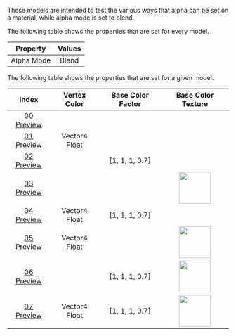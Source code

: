 These models are intended to test the various ways that alpha can be set on a material, while alpha mode is set to blend.  

The following table shows the properties that are set for every model.  


Property | **Values**
:---: | :---:
Alpha Mode | Blend


The following table shows the properties that are set for a given model.  


Index | Vertex Color | Base Color Factor | Base Color Texture
:---: | :---: | :---: | :---:
[00](./Material_AlphaBlend_00.gltf) [Preview](https://bghgary.github.io/glTF-Asset-Generator/Preview/BabylonJS/?fileName=Material_AlphaBlend_00.gltf) |   |   |  
[01](./Material_AlphaBlend_01.gltf) [Preview](https://bghgary.github.io/glTF-Asset-Generator/Preview/BabylonJS/?fileName=Material_AlphaBlend_01.gltf) | Vector4 Float |   |  
[02](./Material_AlphaBlend_02.gltf) [Preview](https://bghgary.github.io/glTF-Asset-Generator/Preview/BabylonJS/?fileName=Material_AlphaBlend_02.gltf) |   | [1, 1, 1, 0.7] |  
[03](./Material_AlphaBlend_03.gltf) [Preview](https://bghgary.github.io/glTF-Asset-Generator/Preview/BabylonJS/?fileName=Material_AlphaBlend_03.gltf) |   |   | <img src="./Texture_baseColor.png" height="72" width="72" align="middle">
[04](./Material_AlphaBlend_04.gltf) [Preview](https://bghgary.github.io/glTF-Asset-Generator/Preview/BabylonJS/?fileName=Material_AlphaBlend_04.gltf) | Vector4 Float | [1, 1, 1, 0.7] |  
[05](./Material_AlphaBlend_05.gltf) [Preview](https://bghgary.github.io/glTF-Asset-Generator/Preview/BabylonJS/?fileName=Material_AlphaBlend_05.gltf) | Vector4 Float |   | <img src="./Texture_baseColor.png" height="72" width="72" align="middle">
[06](./Material_AlphaBlend_06.gltf) [Preview](https://bghgary.github.io/glTF-Asset-Generator/Preview/BabylonJS/?fileName=Material_AlphaBlend_06.gltf) |   | [1, 1, 1, 0.7] | <img src="./Texture_baseColor.png" height="72" width="72" align="middle">
[07](./Material_AlphaBlend_07.gltf) [Preview](https://bghgary.github.io/glTF-Asset-Generator/Preview/BabylonJS/?fileName=Material_AlphaBlend_07.gltf) | Vector4 Float | [1, 1, 1, 0.7] | <img src="./Texture_baseColor.png" height="72" width="72" align="middle">
 

